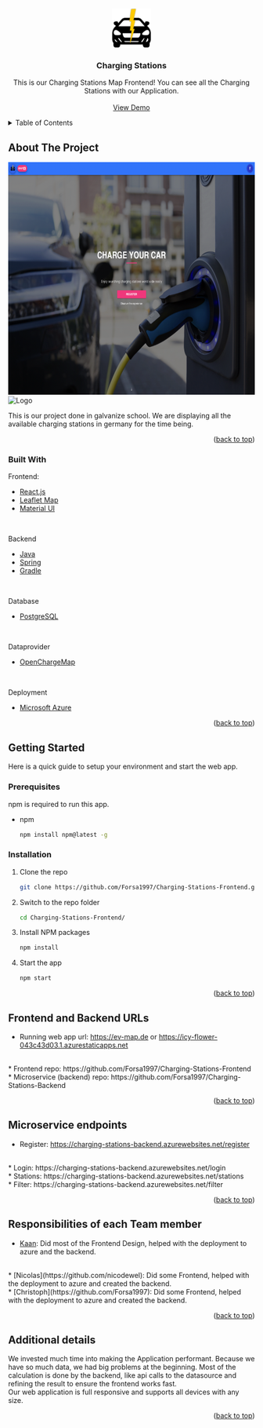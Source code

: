 <!-- PROJECT LOGO -->
<br />
<div align="center">
  <a href="https://github.com/github_username/repo_name">
    <img src="src/assets/logo.png" alt="Logo" width="80" height="80">
  </a>

<h3 align="center">Charging Stations</h3>

  <p align="center">
    This is our Charging Stations Map Frontend! You can see all the Charging Stations with our Application.
    <br />
    <br />
    <a href="https://ev-map.de">View Demo</a>
    
  </p>
</div>



<!-- TABLE OF CONTENTS -->
<details>
  <summary>Table of Contents</summary>
  <ol>
    <li>
      <a href="#about-the-project">About The Project</a>
      <ul>
        <li><a href="#built-with">Built With</a></li>
      </ul>
    </li>
    <li>
      <a href="#getting-started">Getting Started</a>
      <ul>
        <li><a href="#prerequisites">Prerequisites</a></li>
        <li><a href="#installation">Installation</a></li>
      </ul>
    </li>
    <li><a href="#frontend-and-backend-urls">Frontend and Backend URLs</a></li>
    <li><a href="#microservice-endpoints">Microservice endpoints</a></li>
    <li><a href="#responsibilities-of-each-teammember">Responsibilities of each team member</a></li>
    <li><a href="#additional-detail">Additional Details</a></li>
  </ol>
</details>



<!-- ABOUT THE PROJECT -->
## About The Project

<img src="src/assets/home-screenshot.png" alt="Logo" width="686,7" height="474,6">
<img src="src/assets/map-screenshot.png" alt="Logo" width="686,7" height="474,6">


This is our project done in galvanize school. We are displaying all the available charging stations in germany for the time being.

<p align="right">(<a href="#top">back to top</a>)</p>



### Built With
Frontend:
* [React.js](https://reactjs.org/)
* [Leaflet Map](https://react-leaflet.js.org/)
* [Material UI](https://mui.com)
<br />

Backend
* [Java](https://www.java.com/)
* [Spring](https://spring.io/)
* [Gradle](https://gradle.org/)
<br />

Database
* [PostgreSQL](https://www.postgresql.org/)
<br />

Dataprovider
* [OpenChargeMap](https://openchargemap.org/)
<br />

Deployment
* [Microsoft Azure](https://azure.microsoft.com/)




<p align="right">(<a href="#top">back to top</a>)</p>



<!-- GETTING STARTED -->
## Getting Started

Here is a quick guide to setup your environment and start the web app.

### Prerequisites

npm is required to run this app.
* npm
  ```sh
  npm install npm@latest -g
  ```

### Installation

1. Clone the repo
   ```sh
   git clone https://github.com/Forsa1997/Charging-Stations-Frontend.git
   ```
2. Switch to the repo folder
   ```sh
   cd Charging-Stations-Frontend/
   ```
3. Install NPM packages
   ```sh
   npm install
   ```
4. Start the app
   ```js
   npm start
   ```

<p align="right">(<a href="#top">back to top</a>)</p>


<!-- FRONTEND AND BACKEND URLs -->
## Frontend and Backend URLs

* Running web app url: https://ev-map.de or https://icy-flower-043c43d03.1.azurestaticapps.net
<br />
* Frontend repo: https://github.com/Forsa1997/Charging-Stations-Frontend
<br />
* Microservice (backend) repo: https://github.com/Forsa1997/Charging-Stations-Backend

<p align="right">(<a href="#top">back to top</a>)</p>



<!-- MICROSERVICE ENDPOINTS -->
## Microservice endpoints

* Register: https://charging-stations-backend.azurewebsites.net/register
<br />
* Login: https://charging-stations-backend.azurewebsites.net/login
<br />
* Stations: https://charging-stations-backend.azurewebsites.net/stations
<br />
* Filter: https://charging-stations-backend.azurewebsites.net/filter

<p align="right">(<a href="#top">back to top</a>)</p>


<!-- RESPONSIBILITIES OF EACH TEAM MEMBER -->
## Responsibilities of each Team member

* [Kaan](https://github.com/kaano29): Did most of the Frontend Design, helped with the deployment to azure and the backend.
<br />
* [Nicolas](https://github.com/nicodewel): Did some Frontend, helped with the deployment to azure and created the backend.
<br />
* [Christoph](https://github.com/Forsa1997): Did some Frontend, helped with the deployment to azure and created the backend.
<br />

<p align="right">(<a href="#top">back to top</a>)</p>



<!-- ADDITIONAL DETAILS -->
## Additional details

We invested much time into making the Application performant. Because we have so much data, we had big problems at the beginning.
Most of the calculation is done by the backend, like api calls to the datasource and refining the result to ensure the frontend works fast.
<br />
Our web application is full responsive and supports all devices with any size.

<p align="right">(<a href="#top">back to top</a>)</p>
